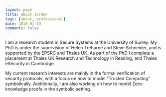 ```yaml
---
layout: page
title: About Jorden
tags: [about, professional]
date: 2018-01-19
comments: false
---
```


I am a research student in Secure Systems at the University of Surrey. My PhD is
under the supervision of Helen Treharne and Steve Schneider, and is supported by
the EPSRC and Thales UK. As part of the PhD I complete a placement at Thales
UK Research and Technology in Reading, and Thales eSecurity in Cambridge.

My current research interests are mainly in the formal verification of security
protocols, with a focus on how to model "Trusted Computing" symbolically.
Additionally, I am also working on how to model Zero-knowledge proofs in the
symbolic setting. 
